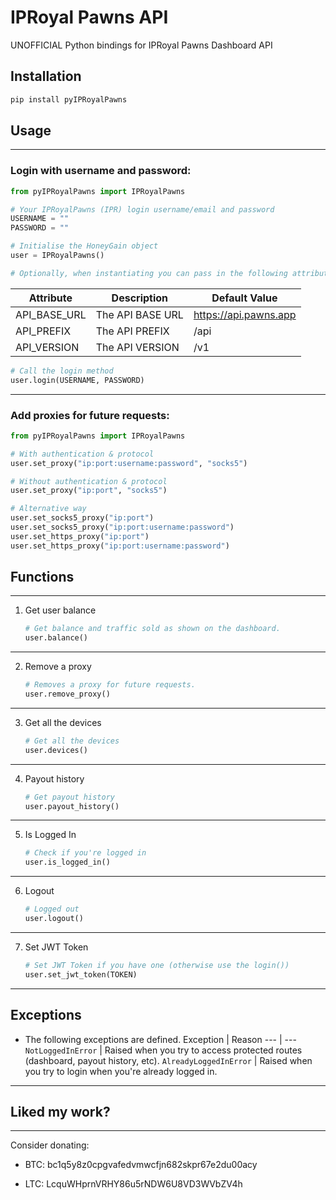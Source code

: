 # IPRoyal Pawns API

UNOFFICIAL Python bindings for IPRoyal Pawns Dashboard API

## Installation

```BASH
pip install pyIPRoyalPawns
```

## Usage

---

### Login with username and password:

```PYTHON
from pyIPRoyalPawns import IPRoyalPawns

# Your IPRoyalPawns (IPR) login username/email and password
USERNAME = ""
PASSWORD = ""

# Initialise the HoneyGain object
user = IPRoyalPawns()

# Optionally, when instantiating you can pass in the following attributes to the IPRoyalPawns class:
```

| Attribute      | Description        | Default Value                   |
|----------------|--------------------|---------------------------------|
| API_BASE_URL | The API BASE URL | https://api.pawns.app                            |
| API_PREFIX | The API PREFIX | /api                            |
| API_VERSION | The API VERSION | /v1                            |

```PYTHON
# Call the login method
user.login(USERNAME, PASSWORD)
```

---

### Add proxies for future requests:

```PYTHON
from pyIPRoyalPawns import IPRoyalPawns

# With authentication & protocol
user.set_proxy("ip:port:username:password", "socks5")

# Without authentication & protocol
user.set_proxy("ip:port", "socks5")

# Alternative way
user.set_socks5_proxy("ip:port")
user.set_socks5_proxy("ip:port:username:password")
user.set_https_proxy("ip:port")
user.set_https_proxy("ip:port:username:password")
```

## Functions

---

1. Get user balance

    ```PYTHON
    # Get balance and traffic sold as shown on the dashboard.
    user.balance()
    ```
---

2. Remove a proxy

    ```PYTHON
    # Removes a proxy for future requests.
    user.remove_proxy()
    ```
---

3. Get all the devices

    ```PYTHON
    # Get all the devices
    user.devices()
    ```
---

4. Payout history

    ```PYTHON
    # Get payout history
    user.payout_history()
    ```
---

5. Is Logged In

    ```PYTHON
    # Check if you're logged in
    user.is_logged_in()
    ```
---

6. Logout

    ```PYTHON
    # Logged out
    user.logout()
    ```
---

7. Set JWT Token

    ```PYTHON
    # Set JWT Token if you have one (otherwise use the login())
    user.set_jwt_token(TOKEN)
    ```
---

## Exceptions

- The following exceptions are defined.
    Exception | Reason
    --- | ---
    `NotLoggedInError` | Raised when you try to access protected routes (dashboard, payout history, etc).
    `AlreadyLoggedInError` | Raised when you try to login when you're already logged in.
---

## Liked my work?

---

Consider donating:

- BTC: bc1q5y8z0cpgvafedvmwcfjn682skpr67e2du00acy

- LTC: LcquWHprnVRHY86u5rNDW6U8VD3WVbZV4h

